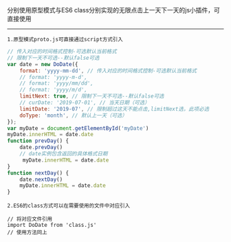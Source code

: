 分别使用原型模式与ES6 class分别实现的无限点击上一天下一天的js小插件，可直接使用

-----
	1.原型模式proto.js可直接通过script方式引入
```javascript
// 传入对应的时间格式控制-可选默认当前格式
// 限制下一天不可选--默认false可选
var date = new DoDate({
    format: 'yyyy-mm-dd', // 传入对应的时间格式控制-可选默认当前格式
    // format: 'yyyy-m-d',
    // format: 'yyyy/mm/dd',
    // format: 'yyyy/m/d',
    limitNext: true, // 限制下一天不可选--默认false可选
    // curDate: '2019-07-01', // 当天日期（可选）
    limitDate: '2019-07', // 限制超过这天不能点击,limitNext选，此项必选
    doType: 'month', // 默认上一天（可选）
});
var myDate = document.getElementById('myDate')
myDate.innerHTML = date.date
function prevDay() {
    date.prevDay()
    // date实例包含返回的具体格式日期
     myDate.innerHTML = date.date
}
function nextDay() {
    date.nextDay()
    myDate.innerHTML = date.date
}
```
	
	2.ES6的class方式可以在需要使用的文件中对应引入

```
// 将对应文件引用
import DoDate from 'class.js'
// 使用方法同上
```

